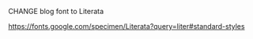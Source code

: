 CHANGE blog font to Literata

https://fonts.google.com/specimen/Literata?query=liter#standard-styles
